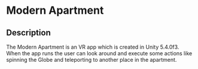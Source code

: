 # Modern Apartment


## Description
The Modern Apartment is an VR app which is created in Unity 5.4.0f3. When the app runs the user can
look around and execute some actions like spinning the Globe and teleporting to another place in the
apartment.